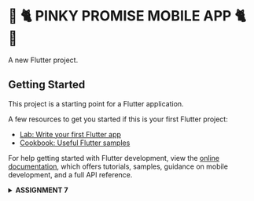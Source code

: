 # 🎀 🐈  PINKY PROMISE MOBILE APP  🐈 🎀

A new Flutter project.

## Getting Started

This project is a starting point for a Flutter application.

A few resources to get you started if this is your first Flutter project:

- [Lab: Write your first Flutter app](https://docs.flutter.dev/get-started/codelab)
- [Cookbook: Useful Flutter samples](https://docs.flutter.dev/cookbook)

For help getting started with Flutter development, view the
[online documentation](https://docs.flutter.dev/), which offers tutorials,
samples, guidance on mobile development, and a full API reference.

<details>
  <summary><strong>ASSIGNMENT 7</strong></summary>
  
### 1. Explain what are stateless widgets and stateful widgets, and explain the difference between them.
Stateless Widgets are static and don't hold mutable state. They will update when external data changes. 

Stateful Widgets are dynamic widgets that maintain a mutable state that can change over time. A widget is called stateful if a widget changes when a user interacts with it.

#### DIFFERENCE BETWEEN STATELESS AND STATEFUL WIDGETS:
##### State Management:
Stateless widgets do not require state management unlike stateful widgets
##### Rendering:
Stateless widgets are only rendered once and update depending on the change of external data. Stateful widgets re-renders when input data changes.
##### Behaviour:
Stateless widgets are static and Stateful widgets are dynamic.


### 2. Mention the widgets that you have used for this project and its uses.
#### MaterialApp:
Top-level widget that provides a default structure for a flutter app, including theme settings and navigation. It's used to initialize the app and apply theme configurations globally.

#### Scaffold: 
Provides the basic visual layout structure for the app. Here, it's used to give the page a default layout structure.

#### AppBar: 
Used as the top section of the screen, which typically contains the title and optional actions. The app title "PINKY PROMISE" is displayed using bold white font by the AppBar.

#### Padding:
Used to add space around the child widgets.

#### Column: 
Arranges its child widgets vertically in a single column. In this app, it's used to stack the rows, the welcome message, and the grid of ItemCard widgets vertically.

#### Row:
Arranges its children horizontally in a single row. Here, it is used to display the InfoCard widgets for "NPM," "Name," and "Class" next to each other.

#### Card:
Used to create a material design card with rounded corners and shadows. It wraps the InfoCard content to give each piece of information a boxed appearance, visually separating them.

#### Container:
A versatile widget that allows for adding padding, margins, background color, and more. Here, it's used to control the layout of the contents within Card and ItemCard widgets.

#### GridView.count:
Creates a grid layout where we can control the number of columns. In this app, it is used to display ItemCard widgets in a 3-column grid.

#### Text:
Used to display text on screen. Here, it's used for showing title, welcome message, and other content within the cards.

#### Icon:
This is used to display the icons from the provided library (Material Icons). The ItemCard uses icons to represent the actions "View Product List", "Logout" and "Add Product".

#### Material:
Provides a canvas for material design styling, including shadows and rounded corners.

#### InkWell:
A gesture detector that shows a ripple effect when tapped. 

#### MediaQuery: 
Used here to access the device's screen dimensions. It's used within InfoCard to adjust the width of the card based on the screen size.

#### SnackBar:
Provides message to the user. In this project, for example, "You have pressed the View Product List button" message will show when the View Product List button is pressed.

### 3. What is the use-case for setState()? Explain the variable that can be affected by setState().
The setState() method is used to update the component's state in response to events, server responses, or changes in props. It queues all the state updates and tells commands to re-render the component and its children with the new state. The variables affected by setState() are those defined within the component's state object.

### 4. Explain the difference between const and final keyword.
A variable declared with the final keyword is initialized at runtime and can be assigned only once. In contrast, a variable with the const keyword is evaluated at compile-time and is already assigned by the time the program is at runtime, meaning the value must be known and fixed during compilation. 

### 5. How I implemented the checklists. 
#### A. Generating a New Flutter Project with the E-Commerce theme that matches the previous assignments.
1. To do this, i generated a new Flutter project in the terminal with the name pinky_promise and entered the directory with these commands.
 ```
flutter create pinky_promise
cd pinky_promise
 ```
2. Then i ran 'flutter run' to run the flutter application. I used Google Chrome to run this. 
3. Then i performed:
```
git init
```
in the root folder and performed add-commit-push to a new github repository titled "pinky-promise-mobile"
4. After generating a new flutter project, I reorganized the project structure with a few steps. First, I created a new file named menu.dart in the pinky_promise/lib directory and added the following code to it
```
import 'package:flutter/material.dart';
```
5. Then I cut these classes from the main.dart file
```
class MyHomePage ... {
    ...
}

class _MyHomePageState ... {
    ...
}
```
6. After that, I imported:
```
import 'package:pinky_promise/menu.dart';
```
to the top of the main.dart file since main.dart no longer understands the MyHomePage class since it is moved to the menu.dart file
7. Then, I changed MaterialApp to this:
```
colorScheme: ColorScheme.fromSwatch(
    primarySwatch: Colors.pink,
).copyWith(secondary: Colors.pink[500]),
```
and changed const MyHomePage(title: 'Flutter Demo Home Page') to become
```
MyHomePage(),
```
8. menu.dart will look like this
```
class MyHomePage extends StatelessWidget {
    MyHomePage({super.key});

    @override
    Widget build(BuildContext context) {
	return Scaffold(
	    ... 
	);
    }
}
```
and main.dart will look like this
```
import 'package:flutter/material.dart';
import 'package:pinky_promise/menu.dart';


void main() {
  runApp(const MyApp());
}

class MyApp extends StatelessWidget {
  const MyApp({super.key});

  // This widget is the root of your application.
  @override
  Widget build(BuildContext context) {
    return MaterialApp(
      title: 'Flutter Demo',
      theme: ThemeData(
        // This is the theme of your application.
        //
        // TRY THIS: Try running your application with "flutter run". You'll see
        // the application has a purple toolbar. Then, without quitting the app,
        // try changing the seedColor in the colorScheme below to Colors.green
        // and then invoke "hot reload" (save your changes or press the "hot
        // reload" button in a Flutter-supported IDE, or press "r" if you used
        // the command line to start the app).
        //
        // Notice that the counter didn't reset back to zero; the application
        // state is not lost during the reload. To reset the state, use hot
        // restart instead.
        //
        // This works for code too, not just values: Most code changes can be
        // tested with just a hot reload.
         colorScheme: ColorScheme.fromSwatch(
          primarySwatch: Colors.pink,
          ).copyWith(secondary: Colors.pink[500]),
      ),
      home: MyHomePage(),
    );
  }
}
```
#### B. Create three simple buttons with icons
1. Firstly, I added these in outside the MyHomePage and InfoCard class.
```
 ...
 class ItemHomepage {
     final String name;
     final IconData icon;

     ItemHomepage(this.name, this.icon);
 }
 ...
```

2. Then, I created a list of ItemHomepage that contains the buttons to be added to the MyHomePage class.
```
 class MyHomePage extends StatelessWidget {  
     ...
        final List<ItemHomepage> items = [
            ItemHomepage("View Product List", Icons.list),
            ItemHomepage("Add Product", Icons.add),
            ItemHomepage("Logout", Icons.logout),
        ];
     ...
 }
```
3. Then I created the ItemCard class
```
class ItemCard extends StatelessWidget {
  final ItemHomepage item;

  const ItemCard(this.item, {super.key});

  @override
  Widget build(BuildContext context) {
    return Material(
      color: item.color,
      borderRadius: BorderRadius.circular(12),
      child: InkWell(
        onTap: () {
          ScaffoldMessenger.of(context)
            ..hideCurrentSnackBar()
            ..showSnackBar(
              SnackBar(content: Text("You have pressed the ${item.name} button!")),
            );
        },
        child: Container(
          padding: const EdgeInsets.all(8),
          child: Center(
            child: Column(
              mainAxisAlignment: MainAxisAlignment.center,
              children: [
                Icon(
                  item.icon,
                  color: Colors.white,
                  size: 30.0,
                ),
                const Padding(padding: EdgeInsets.all(3)),
                Text(
                  item.name,
                  textAlign: TextAlign.center,
                  style: const TextStyle(color: Colors.white),
                ),
              ],
            ),
          ),
        ),
      ),
    );
  }
}
```

#### C. Implement different colors for each button (View Product List, Add Product, and Logout).
To do this, i changed the list of ItemHomePage I previously created to the following.
```
 class MyHomePage extends StatelessWidget {  
     ...
        final List<ItemHomepage> items = [
            ItemHomepage("View Product List", Icons.list, Colors.pink.shade100),
            ItemHomepage("Add Product", Icons.add, Colors.pink.shade200),
            ItemHomepage("Logout", Icons.logout, Colors.pink.shade300),
        ];
     ...
 }
```
Then added a 'color' property in ItemHomePage
```
class ItemHomepage {
  final String name;
  final IconData icon;
  final Color color; // Tambahkan properti warna

  ItemHomepage(this.name, this.icon, this.color);
}
```

And used the property 'color' in ItemCard
```
class ItemCard extends StatelessWidget {
  final ItemHomepage item;

  const ItemCard(this.item, {super.key});

  @override
  Widget build(BuildContext context) {
    return Material(
      color: item.color,
      borderRadius: BorderRadius.circular(12),
      child: InkWell(
        onTap: () {
          ScaffoldMessenger.of(context)
            ..hideCurrentSnackBar()
            ..showSnackBar(
              SnackBar(content: Text("You have pressed the ${item.name} button!")),
            );
        },
        child: Container(
          padding: const EdgeInsets.all(8),
          child: Center(
            child: Column(
              mainAxisAlignment: MainAxisAlignment.center,
              children: [
                Icon(
                  item.icon,
                  color: Colors.white,
                  size: 30.0,
                ),
                const Padding(padding: EdgeInsets.all(3)),
                Text(
                  item.name,
                  textAlign: TextAlign.center,
                  style: const TextStyle(color: Colors.white),
                ),
              ],
            ),
          ),
        ),
      ),
    );
  }
}

```
#### D. Display a Snackbar with messages.
To do this, I created an ItemCard class to display the buttons (has been done in the previous step). This step will also display snackbar messages. These lines specifically will display the snackbar with messages.
```
...
      child: InkWell(
        onTap: () {
          ScaffoldMessenger.of(context)
            ..hideCurrentSnackBar()
            ..showSnackBar(
              SnackBar(content: Text("You have pressed the ${item.name} button!")),
            );
        },
...
```